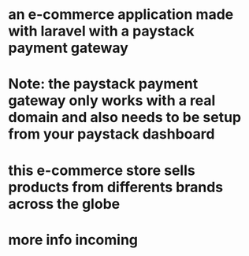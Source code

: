 # an e-commerce application made with laravel with a paystack payment gateway
# Note: the paystack payment gateway only works with a real domain and also needs to be setup from your paystack dashboard
# this e-commerce store sells products from differents brands across the globe
# more info incoming
